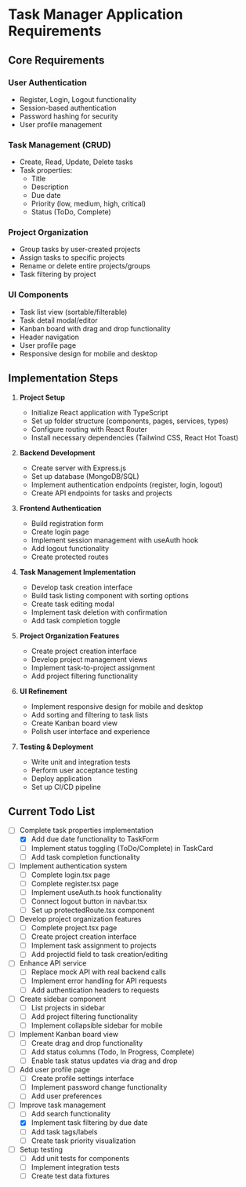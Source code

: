 # Task Manager Application Requirements

## Core Requirements

### User Authentication
- Register, Login, Logout functionality
- Session-based authentication
- Password hashing for security
- User profile management

### Task Management (CRUD)
- Create, Read, Update, Delete tasks
- Task properties:
  - Title
  - Description
  - Due date
  - Priority (low, medium, high, critical)
  - Status (ToDo, Complete)

### Project Organization
- Group tasks by user-created projects
- Assign tasks to specific projects
- Rename or delete entire projects/groups
- Task filtering by project

### UI Components
- Task list view (sortable/filterable)
- Task detail modal/editor
- Kanban board with drag and drop functionality
- Header navigation
- User profile page
- Responsive design for mobile and desktop

## Implementation Steps

1. **Project Setup**
   - Initialize React application with TypeScript
   - Set up folder structure (components, pages, services, types)
   - Configure routing with React Router
   - Install necessary dependencies (Tailwind CSS, React Hot Toast)

2. **Backend Development**
   - Create server with Express.js
   - Set up database (MongoDB/SQL)
   - Implement authentication endpoints (register, login, logout)
   - Create API endpoints for tasks and projects

3. **Frontend Authentication**
   - Build registration form
   - Create login page
   - Implement session management with useAuth hook
   - Add logout functionality
   - Create protected routes

4. **Task Management Implementation**
   - Develop task creation interface
   - Build task listing component with sorting options
   - Create task editing modal
   - Implement task deletion with confirmation
   - Add task completion toggle

5. **Project Organization Features**
   - Create project creation interface
   - Develop project management views
   - Implement task-to-project assignment
   - Add project filtering functionality

6. **UI Refinement**
   - Implement responsive design for mobile and desktop
   - Add sorting and filtering to task lists
   - Create Kanban board view
   - Polish user interface and experience

7. **Testing & Deployment**
   - Write unit and integration tests
   - Perform user acceptance testing
   - Deploy application
   - Set up CI/CD pipeline

## Current Todo List

- [ ] Complete task properties implementation
  - [x] Add due date functionality to TaskForm
  - [ ] Implement status toggling (ToDo/Complete) in TaskCard
  - [ ] Add task completion functionality

- [ ] Implement authentication system
  - [ ] Complete login.tsx page
  - [ ] Complete register.tsx page
  - [ ] Implement useAuth.ts hook functionality
  - [ ] Connect logout button in navbar.tsx
  - [ ] Set up protectedRoute.tsx component

- [ ] Develop project organization features
  - [ ] Complete project.tsx page
  - [ ] Create project creation interface
  - [ ] Implement task assignment to projects
  - [ ] Add projectId field to task creation/editing

- [ ] Enhance API service
  - [ ] Replace mock API with real backend calls
  - [ ] Implement error handling for API requests
  - [ ] Add authentication headers to requests

- [ ] Create sidebar component
  - [ ] List projects in sidebar
  - [ ] Add project filtering functionality
  - [ ] Implement collapsible sidebar for mobile

- [ ] Implement Kanban board view
  - [ ] Create drag and drop functionality
  - [ ] Add status columns (Todo, In Progress, Complete)
  - [ ] Enable task status updates via drag and drop

- [ ] Add user profile page
  - [ ] Create profile settings interface
  - [ ] Implement password change functionality
  - [ ] Add user preferences

- [ ] Improve task management
  - [ ] Add search functionality
  - [x] Implement task filtering by due date
  - [ ] Add task tags/labels
  - [ ] Create task priority visualization

- [ ] Setup testing
  - [ ] Add unit tests for components
  - [ ] Implement integration tests
  - [ ] Create test data fixtures